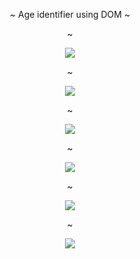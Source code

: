 ~ Age identifier using DOM ~
<body style="text-align: center;">
<p> ~ </p>
<img src="gitimgm1.png"></img>
<p> ~ </p>
<img src="gitimgg1.png"></img>
<p> ~ </p>
<img src="gitimgm2.png"></img>
<p> ~ </p>
<img src="gitimgg2.png"></img>
<p> ~ </p>
<img src="gitimgb3.png"></img>
<p> ~ </p>
<img src="gitimgg3.png"></img>
</body>
